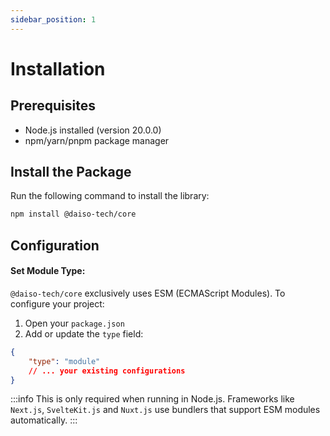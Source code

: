 ```yaml
---
sidebar_position: 1
---
```


# Installation

## Prerequisites

-   Node.js installed (version 20.0.0)
-   npm/yarn/pnpm package manager

## Install the Package

Run the following command to install the library:

```bash
npm install @daiso-tech/core
```

## Configuration

#### Set Module Type:

`@daiso-tech/core` exclusively uses ESM (ECMAScript Modules). To configure your project:

1. Open your `package.json`
2. Add or update the `type` field:

```json
{
    "type": "module"
    // ... your existing configurations
}
```

:::info
This is only required when running in Node.js. Frameworks like `Next.js`, `SvelteKit.js` and `Nuxt.js` use bundlers that support ESM modules automatically.
:::
